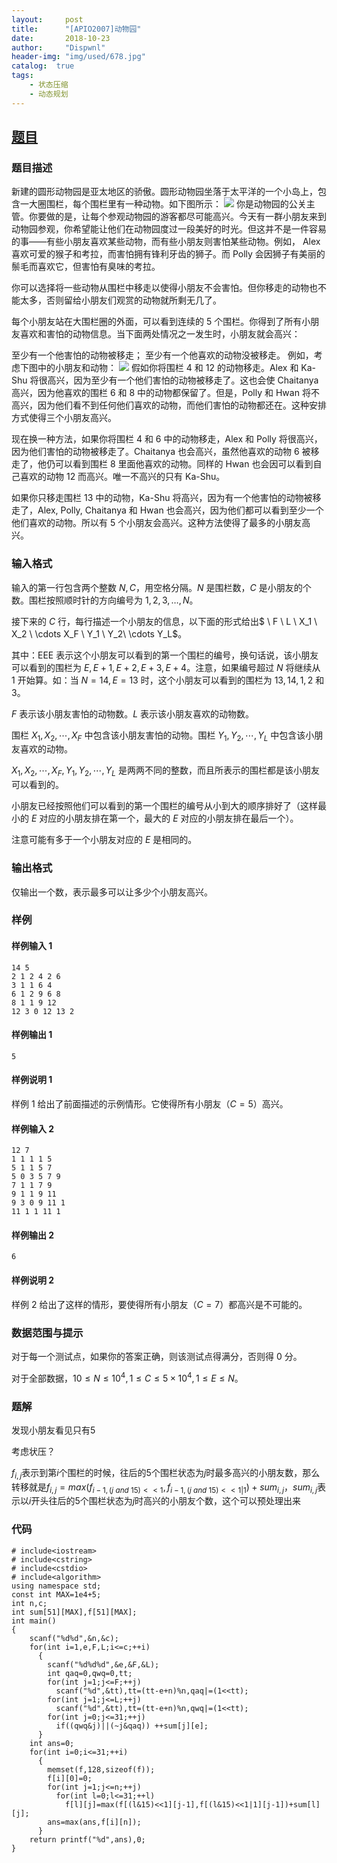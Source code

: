 ```yaml
---
layout:     post
title:      "[APIO2007]动物园"
date:       2018-10-23
author:     "Dispwnl"
header-img: "img/used/678.jpg"
catalog:  true
tags:
    - 状态压缩
    - 动态规划
---
```

## [题目](https://loj.ac/problem/10174)
### 题目描述
新建的圆形动物园是亚太地区的骄傲。圆形动物园坐落于太平洋的一个小岛上，包含一大圈围栏，每个围栏里有一种动物。如下图所示：
![](https://coding.net/u/HeRaNO/p/PicPlace/git/raw/master/zoo1.png)
你是动物园的公关主管。你要做的是，让每个参观动物园的游客都尽可能高兴。今天有一群小朋友来到动物园参观，你希望能让他们在动物园度过一段美好的时光。但这并不是一件容易的事——有些小朋友喜欢某些动物，而有些小朋友则害怕某些动物。例如， Alex 喜欢可爱的猴子和考拉，而害怕拥有锋利牙齿的狮子。而 Polly 会因狮子有美丽的鬃毛而喜欢它，但害怕有臭味的考拉。

你可以选择将一些动物从围栏中移走以使得小朋友不会害怕。但你移走的动物也不能太多，否则留给小朋友们观赏的动物就所剩无几了。

每个小朋友站在大围栏圈的外面，可以看到连续的 $5$ 个围栏。你得到了所有小朋友喜欢和害怕的动物信息。当下面两处情况之一发生时，小朋友就会高兴：

至少有一个他害怕的动物被移走；
至少有一个他喜欢的动物没被移走。
例如，考虑下图中的小朋友和动物：
![](https://coding.net/u/HeRaNO/p/PicPlace/git/raw/master/zoo2.png)
假如你将围栏 $4$ 和 $12$ 的动物移走。Alex 和 Ka-Shu 将很高兴，因为至少有一个他们害怕的动物被移走了。这也会使 Chaitanya 高兴，因为他喜欢的围栏 $6$ 和 $8$ 中的动物都保留了。但是，Polly 和 Hwan 将不高兴，因为他们看不到任何他们喜欢的动物，而他们害怕的动物都还在。这种安排方式使得三个小朋友高兴。

现在换一种方法，如果你将围栏 $4$ 和 $6$ 中的动物移走，Alex 和 Polly 将很高兴，因为他们害怕的动物被移走了。Chaitanya 也会高兴，虽然他喜欢的动物 $6$ 被移走了，他仍可以看到围栏 $8$ 里面他喜欢的动物。同样的 Hwan 也会因可以看到自己喜欢的动物 $12$ 而高兴。唯一不高兴的只有 Ka-Shu。

如果你只移走围栏 $13$ 中的动物，Ka-Shu 将高兴，因为有一个他害怕的动物被移走了，Alex, Polly, Chaitanya 和 Hwan 也会高兴，因为他们都可以看到至少一个他们喜欢的动物。所以有 $5$ 个小朋友会高兴。这种方法使得了最多的小朋友高兴。

### 输入格式
输入的第一行包含两个整数 $N,C$，用空格分隔。$N$ 是围栏数，$C$ 是小朋友的个数。围栏按照顺时针的方向编号为 $1,2,3,…,N$。

接下来的 $C$ 行，每行描述一个小朋友的信息，以下面的形式给出$ \ F \ L \ X_1 \ X_2 \ \cdots X_F \ Y_1 \ Y_2\ \cdots Y_L$。

其中：EEE 表示这个小朋友可以看到的第一个围栏的编号，换句话说，该小朋友可以看到的围栏为 $E, E+1, E+2, E+3, E+4$。注意，如果编号超过 $N$ 将继续从 $1$ 开始算。如：当 $N=14, E=13$ 时，这个小朋友可以看到的围栏为 $13,14,1, 2$ 和 $3$。

$F$ 表示该小朋友害怕的动物数。$L$ 表示该小朋友喜欢的动物数。

围栏 $X_1, X_2, \cdots , X_F$ 中包含该小朋友害怕的动物。围栏 $Y_1, Y_2,\cdots , Y_L$ 中包含该小朋友喜欢的动物。

$X_1, X_2, \cdots , X_F, Y_1, Y_2, \cdots , Y_L$ 是两两不同的整数，而且所表示的围栏都是该小朋友可以看到的。

小朋友已经按照他们可以看到的第一个围栏的编号从小到大的顺序排好了（这样最小的 $E$ 对应的小朋友排在第一个，最大的 $E$ 对应的小朋友排在最后一个）。

注意可能有多于一个小朋友对应的 $E$ 是相同的。

### 输出格式
仅输出一个数，表示最多可以让多少个小朋友高兴。

### 样例
#### 样例输入 1
```
14 5
2 1 2 4 2 6
3 1 1 6 4
6 1 2 9 6 8
8 1 1 9 12
12 3 0 12 13 2
```
#### 样例输出 1
```
5
```
#### 样例说明 1
样例 $1$ 给出了前面描述的示例情形。它使得所有小朋友（$C=5$）高兴。

#### 样例输入 2
```
12 7
1 1 1 1 5
5 1 1 5 7
5 0 3 5 7 9
7 1 1 7 9
9 1 1 9 11
9 3 0 9 11 1
11 1 1 11 1
```
#### 样例输出 2
```
6
```
#### 样例说明 2
样例 $2$ 给出了这样的情形，要使得所有小朋友（$C=7$）都高兴是不可能的。

### 数据范围与提示
对于每一个测试点，如果你的答案正确，则该测试点得满分，否则得 $0$ 分。

对于全部数据，$10\le N\le 10^4,1\le C\le 5\times 10^4,1\le E\le N$。

### 题解
发现小朋友看见只有$5$

考虑状压？

$f_{i,j}$表示到第$i$个围栏的时候，往后的$5$个围栏状态为$j$时最多高兴的小朋友数，那么转移就是$f_{i,j}=max(f_{i-1,(j\ and \ 15)<<1},f_{i-1,(j\ and\ 15)<<1\vert 1})+sum_{i,j}$，$sum_{i,j}$表示以$i$开头往后的$5$个围栏状态为$j$时高兴的小朋友个数，这个可以预处理出来

### 代码
```
# include<iostream>
# include<cstring>
# include<cstdio>
# include<algorithm>
using namespace std;
const int MAX=1e4+5;
int n,c;
int sum[51][MAX],f[51][MAX];
int main()
{
    scanf("%d%d",&n,&c);
    for(int i=1,e,F,L;i<=c;++i)
      {
      	scanf("%d%d%d",&e,&F,&L);
      	int qaq=0,qwq=0,tt;
      	for(int j=1;j<=F;++j)
      	  scanf("%d",&tt),tt=(tt-e+n)%n,qaq|=(1<<tt);
      	for(int j=1;j<=L;++j)
      	  scanf("%d",&tt),tt=(tt-e+n)%n,qwq|=(1<<tt);
      	for(int j=0;j<=31;++j)
      	  if((qwq&j)||(~j&qaq)) ++sum[j][e];
      }
    int ans=0;
    for(int i=0;i<=31;++i)
      {
      	memset(f,128,sizeof(f));
      	f[i][0]=0;
      	for(int j=1;j<=n;++j)
      	  for(int l=0;l<=31;++l)
      	    f[l][j]=max(f[(l&15)<<1][j-1],f[(l&15)<<1|1][j-1])+sum[l][j];
      	ans=max(ans,f[i][n]);
      }
    return printf("%d",ans),0;
}
```
